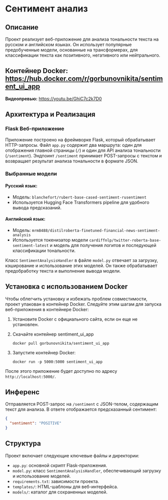 # Сентимент анализ

## Описание

Проект реализует веб-приложение для анализа тональности текста на русском и английском языках. Он использует популярные предобученные модели, основанные на трансформерах, для классификации текста как позитивного, негативного или нейтрального.

**Контейнер Docker:** https://hub.docker.com/r/gorbunovnikita/sentiment_ui_app
---
**Видеопревью:** https://youtu.be/GhiC7c2k7D0

## Архитектура и Реализация

### Flask Веб-приложение

Приложение построено на фреймворке Flask, который обрабатывает HTTP-запросы. Файл `app.py` содержит два маршрута: один для отображения главной страницы (`/`) и один для API анализа тональности (`/sentiment`). Эндпоинт `/sentiment` принимает POST-запросы с текстом и возвращает результат анализа тональности в формате JSON.

### Выбранные модели

#### Русский язык:
- Модель: `blanchefort/rubert-base-cased-sentiment-rusentiment`
- Используется Hugging Face Transformers pipeline для удобного вывода предсказаний.

#### Английский язык:
- Модель: `mrm8488/distilroberta-finetuned-financial-news-sentiment-analysis`
- Используется токенизатор модели `cardiffnlp/twitter-roberta-base-sentiment-latest` и модель для получения логитов и последующей классификации тональности.

Класс `SentimentAnalysisHandler` в файле `model.py` отвечает за загрузку, кэширование и использование этих моделей. Он также обрабатывает предобработку текста и выполнение вывода модели.

## Установка с использованием Docker

Чтобы облегчить установку и избежать проблем совместимости, проект упакован в контейнер Docker. Следуйте этим шагам для запуска веб-приложения в контейнере Docker:

1. Установите Docker с официального сайта, если он еще не установлен.
2. Скачайте контейнер sentiment_ui_app
   ```
   docker pull gorbunovnikita/sentiment_ui_app
   ```

3. Запустите контейнер Docker:
   ```
   docker run -p 5000:5000 sentiment_ui_app
   ```

После этого приложение будет доступно по адресу `http://localhost:5000/`.

## Инференс

Отправляется POST-запрос на `/sentiment` с JSON-телом, содержащим текст для анализа. В ответе отображается предсказанный сентимент:

```json
{
  "sentiment": "POSITIVE"
}
```

## Структура 

Проект включает следующие ключевые файлы и директории:

- `app.py`: основной скрипт Flask-приложения.
- `model.py`: класс `SentimentAnalysisHandler`, обеспечивающий загрузку и использование моделей.
- `requirements.txt`: зависимости проекта.
- `templates/`: HTML-шаблоны для веб-интерфейса.
- `models/`: каталог для сохраненных моделей.


